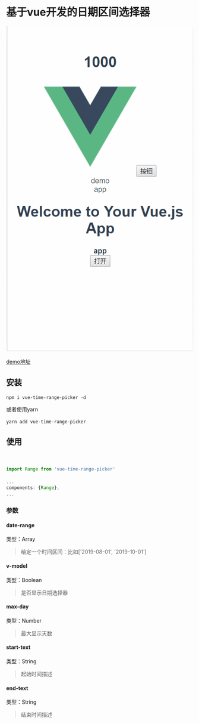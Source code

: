 # 基于vue开发的日期区间选择器

![示例](./src/Gif.gif)

[demo地址]()

## 安装

`npm i vue-time-range-picker -d`

或者使用yarn

`yarn add vue-time-range-picker`

## 使用

```javascript


import Range from 'vue-time-range-picker'

...
components: {Range},
...
```

### 参数

#### date-range

类型：Array

> 给定一个时间区间：比如['2019-08-01', '2019-10-01']

#### v-model

类型：Boolean

> 是否显示日期选择器

#### max-day

类型：Number

> 最大显示天数

#### start-text

类型：String

> 起始时间描述

#### end-text

类型：String

> 结束时间描述
